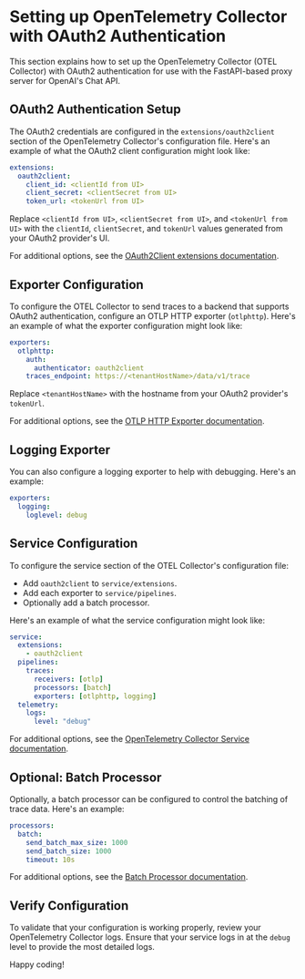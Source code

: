 # Setting up OpenTelemetry Collector with OAuth2 Authentication

This section explains how to set up the OpenTelemetry Collector (OTEL Collector) with OAuth2 authentication for use with the FastAPI-based proxy server for OpenAI's Chat API.

## OAuth2 Authentication Setup

The OAuth2 credentials are configured in the `extensions/oauth2client` section of the OpenTelemetry Collector's configuration file. Here's an example of what the OAuth2 client configuration might look like:

```yaml
extensions:
  oauth2client:
    client_id: <clientId from UI>
    client_secret: <clientSecret from UI>
    token_url: <tokenUrl from UI>
```

Replace `<clientId from UI>`, `<clientSecret from UI>`, and `<tokenUrl from UI>` with the `clientId`, `clientSecret`, and `tokenUrl` values generated from your OAuth2 provider's UI.

For additional options, see the [OAuth2Client extensions documentation](https://github.com/open-telemetry/opentelemetry-collector-contrib/tree/main/extension/oauth2clientextension).

## Exporter Configuration

To configure the OTEL Collector to send traces to a backend that supports OAuth2 authentication, configure an OTLP HTTP exporter (`otlphttp`). Here's an example of what the exporter configuration might look like:

```yaml
exporters:
  otlphttp:
    auth:
      authenticator: oauth2client
    traces_endpoint: https://<tenantHostName>/data/v1/trace
```

Replace `<tenantHostName>` with the hostname from your OAuth2 provider's `tokenUrl`.

For additional options, see the [OTLP HTTP Exporter documentation](https://github.com/open-telemetry/opentelemetry-collector/tree/main/exporter/otlpexporter).

## Logging Exporter

You can also configure a logging exporter to help with debugging. Here's an example:

```yaml
exporters:
  logging:
    loglevel: debug
```

## Service Configuration

To configure the service section of the OTEL Collector's configuration file:

- Add `oauth2client` to `service/extensions`.
- Add each exporter to `service/pipelines`.
- Optionally add a batch processor.

Here's an example of what the service configuration might look like:

```yaml
service:
  extensions:
    - oauth2client
  pipelines:
    traces:
      receivers: [otlp]
      processors: [batch]
      exporters: [otlphttp, logging]
  telemetry:
    logs:
      level: "debug"
```

For additional options, see the [OpenTelemetry Collector Service documentation](https://github.com/open-telemetry/opentelemetry-collector/blob/main/service/README.md).

## Optional: Batch Processor

Optionally, a batch processor can be configured to control the batching of trace data. Here's an example:

```yaml
processors:
  batch:
    send_batch_max_size: 1000
    send_batch_size: 1000
    timeout: 10s
```

For additional options, see the [Batch Processor documentation](https://github.com/open-telemetry/opentelemetry-collector/blob/main/processor/batchprocessor/README.md).

## Verify Configuration

To validate that your configuration is working properly, review your OpenTelemetry Collector logs. Ensure that your service logs in at the `debug` level to provide the most detailed logs.

Happy coding!
